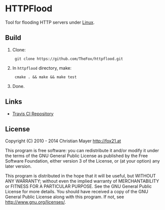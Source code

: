 # HTTPFlood
Tool for flooding HTTP servers under [Linux](http://www.linux.org/).

## Build

1. Clone:
	
		git clone https://github.com/TheFox/httpflood.git

2. In `httpflood` directory, make:
	
		cmake . && make && make test

3. Done.

## Links
- [Travis CI Repository](https://travis-ci.org/TheFox/httpflood)

## License
Copyright (C) 2010 - 2014 Christian Mayer <http://fox21.at>

This program is free software: you can redistribute it and/or modify it under the terms of the GNU General Public License as published by the Free Software Foundation, either version 3 of the License, or (at your option) any later version.

This program is distributed in the hope that it will be useful, but WITHOUT ANY WARRANTY; without even the implied warranty of MERCHANTABILITY or FITNESS FOR A PARTICULAR PURPOSE. See the GNU General Public License for more details. You should have received a copy of the GNU General Public License along with this program. If not, see <http://www.gnu.org/licenses/>.
